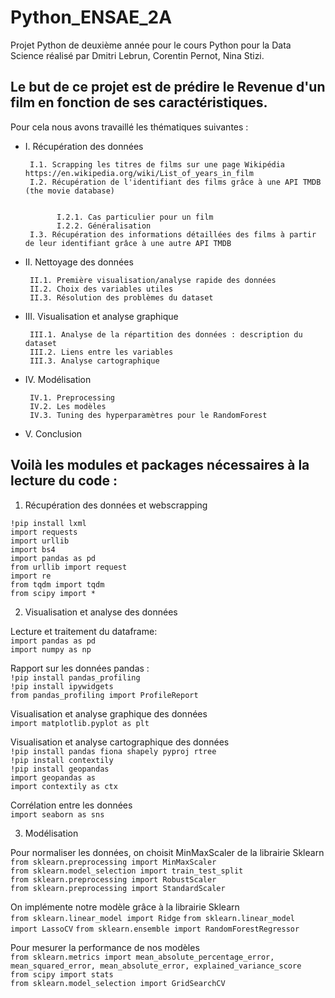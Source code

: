 # Python_ENSAE_2A

Projet Python de deuxième année pour le cours Python pour la Data Science réalisé par Dmitri Lebrun, Corentin Pernot, Nina Stizi. 

## Le but de ce projet est de prédire le Revenue d'un film en fonction de ses caractéristiques. 
Pour cela nous avons travaillé les thématiques suivantes : 

- I. Récupération des données 

       I.1. Scrapping les titres de films sur une page Wikipédia https://en.wikipedia.org/wiki/List_of_years_in_film 
       I.2. Récupération de l'identifiant des films grâce à une API TMDB (the movie database)


             I.2.1. Cas particulier pour un film
             I.2.2. Généralisation 
       I.3. Récupération des informations détaillées des films à partir de leur identifiant grâce à une autre API TMDB 


- II. Nettoyage des données
 
       II.1. Première visualisation/analyse rapide des données
       II.2. Choix des variables utiles
       II.3. Résolution des problèmes du dataset


- III. Visualisation et analyse graphique

       III.1. Analyse de la répartition des données : description du dataset
       III.2. Liens entre les variables
       III.3. Analyse cartographique 

- IV. Modélisation 

       IV.1. Preprocessing 
       IV.2. Les modèles 
       IV.3. Tuning des hyperparamètres pour le RandomForest

- V. Conclusion 


## Voilà les modules et packages nécessaires à la lecture du code :

1. Récupération des données et webscrapping

`!pip install lxml` \
`import requests`\
`import urllib`\
`import bs4`\
`import pandas as pd`\
`from urllib import request`\
`import re`\
`from tqdm import tqdm`\
`from scipy import *`

2. Visualisation et analyse des données

Lecture et traitement du dataframe:\
`import pandas as pd`\
`import numpy as np`

Rapport sur les données pandas :\
`!pip install pandas_profiling`\
`!pip install ipywidgets`\
`from pandas_profiling import ProfileReport`

Visualisation et analyse graphique des données\
`import matplotlib.pyplot as plt`

Visualisation et analyse cartographique des données\
`!pip install pandas fiona shapely pyproj rtree`\
`!pip install contextily`\
`!pip install geopandas`\
`import geopandas as `\
`import contextily as ctx`

Corrélation entre les données\
`import seaborn as sns`

3. Modélisation

Pour normaliser les données, on choisit MinMaxScaler de la librairie Sklearn\
`from sklearn.preprocessing import MinMaxScaler`\
`from sklearn.model_selection import train_test_split`\
`from sklearn.preprocessing import RobustScaler`\
`from sklearn.preprocessing import StandardScaler`

On implémente notre modèle grâce à la librairie Sklearn\
`from sklearn.linear_model import Ridge`
`from sklearn.linear_model import LassoCV`
`from sklearn.ensemble import RandomForestRegressor`
      
Pour mesurer la performance de nos modèles\
`from sklearn.metrics import mean_absolute_percentage_error, mean_squared_error, mean_absolute_error, explained_variance_score`\
`from scipy import stats`\
`from sklearn.model_selection import GridSearchCV`
